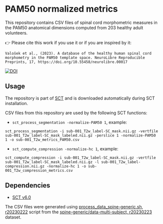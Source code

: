 # PAM50 normalized metrics

This repository contains CSV files of spinal cord morphometric measures in the PAM50 anatomical dimensions computed from 203 healthy adult volunteers.

👉 Please cite this work if you use it or if you are inspired by it:

```
Valošek et al., (2023). A database of the healthy human spinal cord morphometry in the PAM50 template space. NeuroLibre Reproducible Preprints, 17, https://doi.org/10.55458/neurolibre.00017
```

[![DOI](https://neurolibre.org/papers/10.55458/neurolibre.00017/status.svg)](https://doi.org/10.55458/neurolibre.00017)

## Usage

The repository is part of [SCT](https://github.com/spinalcordtoolbox/spinalcordtoolbox/) and is downloaded automatically during SCT installation.

CSV files from this repository are used by the following SCT functions:

- `sct_process_segmentation -normalize-PAM50 1`, example:

```console
sct_process_segmentation -i sub-001_T2w_label-SC_mask.nii.gz -vertfile sub-001_T2w_label-SC_mask_labeled.nii.gz -perslice 1 -normalize-PAM50 1 -o sub-001_T2w_metrics_PAM50.csv
```

- `sct_compute_compression -normalize-hc 1`, example: 

```console
sct_compute_compression -i sub-001_T2w_label-SC_mask.nii.gz -vertfile sub-001_T2w_label-SC_mask_labeled.nii.gz -l sub-001_T2w_label-compression.nii.gz -normalize-hc 1 -o sub-001_T2w_compression_metrics.csv
```

## Dependencies

- [SCT v6.0](https://github.com/spinalcordtoolbox/spinalcordtoolbox/tree/6.0)

The CSV files were generated using [process_data_spine-generic.sh, r20230222](https://github.com/sct-pipeline/dcm-metric-normalization/blob/r20230222/scripts/process_data_spine-generic.sh) script from the [spine-generic/data-multi-subject, r20230223](https://github.com/spine-generic/data-multi-subject/tree/r20230223) dataset.
